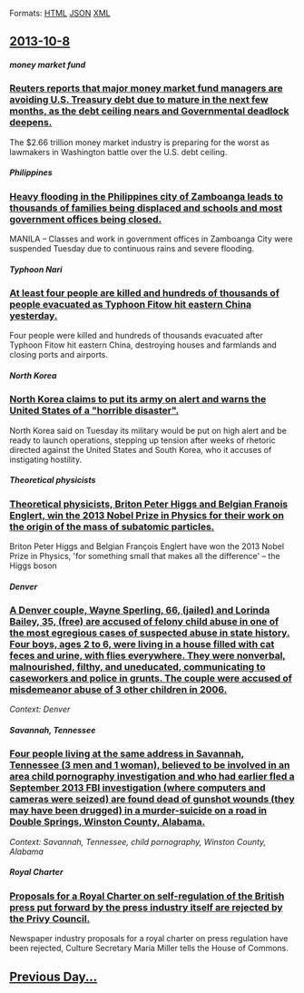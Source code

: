 
Formats: [HTML](2013/10/8/index.html)  [JSON](2013/10/8/index.json)  [XML](2013/10/8/index.xml)  

## [2013-10-8](/news/2013/10/8/index.md)

##### money market fund
### [Reuters reports that major money market fund managers are avoiding U.S. Treasury debt due to mature in the next few months, as the debt ceiling nears and Governmental deadlock deepens. ](/news/2013/10/8/reuters-reports-that-major-money-market-fund-managers-are-avoiding-u-s-treasury-debt-due-to-mature-in-the-next-few-months-as-the-debt-ceil.md)
The $2.66 trillion money market industry is preparing for the worst as lawmakers in Washington battle over the U.S. debt ceiling.

##### Philippines
### [Heavy flooding in the Philippines city of Zamboanga leads to thousands of families being displaced and schools and most government offices being closed. ](/news/2013/10/8/heavy-flooding-in-the-philippines-city-of-zamboanga-leads-to-thousands-of-families-being-displaced-and-schools-and-most-government-offices-b.md)
MANILA &ndash; Classes and work in government offices in Zamboanga City were suspended Tuesday due to continuous rains and severe flooding.

##### Typhoon Nari
### [At least four people are killed and hundreds of thousands of people evacuated as Typhoon Fitow hit eastern China yesterday. ](/news/2013/10/8/at-least-four-people-are-killed-and-hundreds-of-thousands-of-people-evacuated-as-typhoon-fitow-hit-eastern-china-yesterday.md)
Four people were killed and hundreds of thousands evacuated after Typhoon Fitow hit eastern China, destroying houses and farmlands and closing ports and airports.

##### North Korea
### [North Korea claims to put its army on alert and warns the United States of a "horrible disaster". ](/news/2013/10/8/north-korea-claims-to-put-its-army-on-alert-and-warns-the-united-states-of-a-horrible-disaster.md)
North Korea said on Tuesday its military would be put on high alert and be ready to launch operations, stepping up tension after weeks of rhetoric directed against the United States and South Korea, who it accuses of instigating hostility.

##### Theoretical physicists
### [Theoretical physicists, Briton Peter Higgs and Belgian Franois Englert, win the 2013 Nobel Prize in Physics for their work on the origin of the mass of subatomic particles. ](/news/2013/10/8/theoretical-physicists-briton-peter-higgs-and-belgian-francois-englert-win-the-2013-nobel-prize-in-physics-for-their-work-on-the-origin-of.md)
Briton Peter Higgs and Belgian François Englert have won the 2013 Nobel Prize in Physics, &#x27;for something small that makes all the difference&#x27; – the Higgs boson

##### Denver
### [A Denver couple, Wayne Sperling, 66, (jailed) and Lorinda Bailey, 35, (free) are accused of felony child abuse in one of the most egregious cases of suspected abuse in state history. Four boys, ages 2 to 6, were living in a house filled with cat feces and urine, with flies everywhere. They were nonverbal, malnourished, filthy, and uneducated, communicating to caseworkers and police in grunts. The couple were accused of misdemeanor abuse of 3 other children in 2006. ](/news/2013/10/8/a-denver-couple-wayne-sperling-66-jailed-and-lorinda-bailey-35-free-are-accused-of-felony-child-abuse-in-one-of-the-most-egregious.md)
_Context: Denver_

##### Savannah, Tennessee
### [Four people living at the same address in Savannah, Tennessee (3 men and 1 woman), believed to be involved in an area child pornography investigation and who had earlier fled a September 2013 FBI investigation (where computers and cameras were seized) are found dead of gunshot wounds (they may have been drugged) in a murder-suicide on a road in Double Springs, Winston County, Alabama. ](/news/2013/10/8/four-people-living-at-the-same-address-in-savannah-tennessee-3-men-and-1-woman-believed-to-be-involved-in-an-area-child-pornography-inve.md)
_Context: Savannah, Tennessee, child pornography, Winston County, Alabama_

##### Royal Charter
### [Proposals for a Royal Charter on self-regulation of the British press put forward by the press industry itself are rejected by the Privy Council. ](/news/2013/10/8/proposals-for-a-royal-charter-on-self-regulation-of-the-british-press-put-forward-by-the-press-industry-itself-are-rejected-by-the-privy-cou.md)
Newspaper industry proposals for a royal charter on press regulation have been rejected, Culture Secretary Maria Miller tells the House of Commons.

## [Previous Day...](/news/2013/10/7/index.md)

